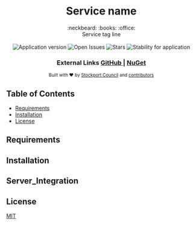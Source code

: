 <h1 align="center">Service name</h1>

<div align="center">
  :neckbeard: :books: :office:
</div>
<div align="center">
  Service tag line
</div>

<br />

<div align="center">
  <img alt="Application version" src="https://img.shields.io/badge/version-1.0.0-brightgreen.svg?style=flat-square" />
  <img alt="Open Issues" src="https://img.shields.io/github/issues/smbc-digital/{service-name}">
    <img alt="Stars" src="https://img.shields.io/github/stars/smbc-digital/{service-name}">
  <img alt="Stability for application" src="https://img.shields.io/badge/stability-experimental-orange.svg?style=flat-square" />
</div>

<div align="center">
  <h3>
    External Links
    <a href="https://github.com/smbc-digital">
      GitHub
    </a>
    <span> | </span>
    <a href="https://www.nuget.org/profiles/Stockport-Council">
      NuGet
    </a>
  </h3>
</div>

<div align="center">
  <sub>Built with ❤︎ by
  <a href="https://www.stockport.gov.uk">Stockport   Council</a> and
  <a href="">
    contributors
  </a>
</div>


## Table of Contents
- [Requirements](#requirements)
- [Installation](#installation)
- [License](#license)

## Requirements


## Installation


## Server_Integration


## License
[MIT](https://tldrlegal.com/license/mit-license)
